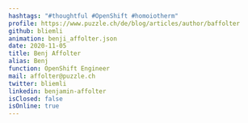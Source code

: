 ```yaml
---
hashtags: "#thoughtful #OpenShift #homoiotherm"
profile: https://www.puzzle.ch/de/blog/articles/author/baffolter
github: bliemli
animation: benji_affolter.json
date: 2020-11-05
title: Benj Affolter
alias: Benj
function: OpenShift Engineer
mail: affolter@puzzle.ch
twitter: bliemli
linkedin: benjamin-affolter
isClosed: false
isOnline: true
---
```

